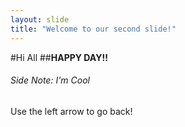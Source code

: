 ```yaml
---
layout: slide
title: "Welcome to our second slide!"
---
```

#Hi All
##**HAPPY DAY!!**
###### Side Note: I'm Cool
Use the left arrow to go back!
